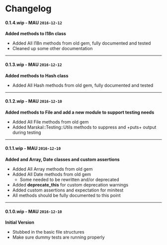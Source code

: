 # Changelog

#### 0.1.4.wip - MAU `2016-12-12`  
**Added methods to I18n class**

* Added All I18n methods from old gem, fully documented and tested
* Cleaned up some other documentation

---

#### 0.1.3.wip - MAU `2016-12-12`  
**Added methods to Hash class**

* Added All Hash methods from old gem, fully documented and tested

---

#### 0.1.2.wip - MAU `2016-12-10`  
**Added methods to File and add a new module to support testing needs**

* Added All File methods from old gem
* Added Marskal::Testing::Utils methods to suppress and +puts+ output during testing

---

#### 0.1.1.wip - MAU `2016-12-10`  
**Added and Array, Date classes and custom assertions**

* Added All Array methods from old gem
* Added All Date methods from old gem
    * Some needed to be rewritten and/or deprecated
* Added <b>deprecate_this</b> for custom deprecation warnings
* Added custom assertions and expectation for minitest
* All methods should be fully documented to this point

---

#### 0.1.0.wip - MAU `2016-12-10`  
**Initial Version**

* Stubbed in the basic file structures
* Make sure dummy tests are running properly



